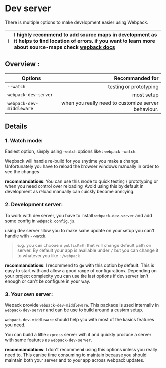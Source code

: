 # Dev server 

There is multiple options to make development easier using Webpack.

:information_source: | I highly recommend to add source maps **in development** as it helps to find location of errors. if you want to learn more about source-maps check [wepback docs](https://webpack.js.org/guides/development/#using-source-maps)
:---: | :---



## Overview : 
| Options        | Recommanded for           | 
| ------------- |-------------:| 
| `--watch`     | testing or prototyping | 
| `webpack-dev-server`     | most setup      |   
| `webpack-dev-middleware` | when you really need to customize server behaviour.      |    

## Details

### 1. Watch mode: 

Easiest option, simply using `—watch` options like :  `webpack —watch`.

Wepback will handle re-build for you anytime you make a change. Unfortunately you have to reload the browser windows manually in order to see the changes

**recommandations**: You can use this mode to quick testing / prototyping or when you need control over reloading. Avoid using this by default in development as reload manually can quickly become annoying.

### 2. Development server: 

To work with dev server, you have to install `webpack-dev-server` and add some config in `webpack.config.js`. 

using dev server allow you to make some update on your setup you can't handle with `--watch`.

> e.g: you can choose a `publicPath` that will change default path on server. By default your app is available under `/` but you can change it to whatever you like : `/webpack`


**recommandations**: I recommend to go with this option by default. This is easy to start with and allow a good range of configurations. Depending on your project complexity you can use the last options if dev server isn't enough or can't be configure in your way.

### 3. Your own server:

Wepack provide `webpack-dev-middleware`. This package is used internally in `webpack-dev-server` and can be use to build around a custom setup. 

`webpack-dev-middleware` should help you with most of the basics features you need.

You can build a little `express` server with it and quickly produce a server with same features as `webpack-dev-server`.

**recommandations**: I don't recommend using this options unless you really need to. This can be time consuming to maintain because you should maintain both your server and to your app across webpack updates. 


